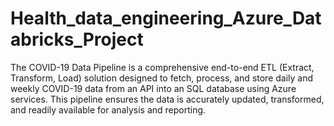 # Health_data_engineering_Azure_Databricks_Project
The COVID-19 Data Pipeline is a comprehensive end-to-end ETL (Extract, Transform, Load) solution designed to fetch, process, and store daily and weekly COVID-19 data from an API into an SQL database using Azure services. This pipeline ensures the data is accurately updated, transformed, and readily available for analysis and reporting.
